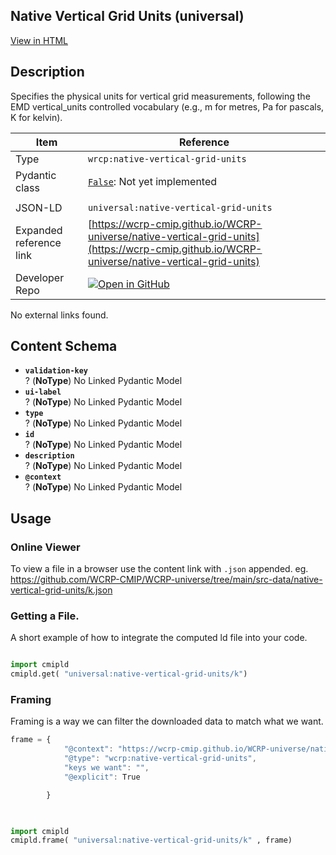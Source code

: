 

<section id="description">

# Native Vertical Grid Units  (universal)

[View in HTML](https://wcrp-cmip.github.io/WCRP-universe/native-vertical-grid-units/native-vertical-grid-units)

## Description
Specifies the physical units for vertical grid measurements, following the EMD vertical_units controlled vocabulary (e.g., m for metres, Pa for pascals, K for kelvin).


</section>



<section id="info">


| Item | Reference |
| --- | --- |
| Type | `wrcp:native-vertical-grid-units` |
| Pydantic class | [`False`](https://github.com/ESGF/esgf-vocab/blob/main/src/esgvoc/api/data_descriptors/False.py):  Not yet implemented |
| | |
| JSON-LD | `universal:native-vertical-grid-units` |
| Expanded reference link | [https://wcrp-cmip.github.io/WCRP-universe/native-vertical-grid-units](https://wcrp-cmip.github.io/WCRP-universe/native-vertical-grid-units) |
| Developer Repo | [![Open in GitHub](https://img.shields.io/badge/Open-GitHub-blue?logo=github&style=flat-square)](https://github.com/WCRP-CMIP/WCRP-universe/tree/main/src-data/native-vertical-grid-units) |


</section>
    No external links found. 
<section id="schema">

## Content Schema

- **`validation-key`**  
  ? (**NoType**)
  No Linked Pydantic Model 
- **`ui-label`**  
  ? (**NoType**)
  No Linked Pydantic Model 
- **`type`**  
  ? (**NoType**)
  No Linked Pydantic Model 
- **`id`**  
  ? (**NoType**)
  No Linked Pydantic Model 
- **`description`**  
  ? (**NoType**)
  No Linked Pydantic Model 
- **`@context`**  
  ? (**NoType**)
  No Linked Pydantic Model 





</section>   

<section id="usage">

## Usage

### Online Viewer 
To view a file in a browser use the content link with `.json` appended. 
eg. https://github.com/WCRP-CMIP/WCRP-universe/tree/main/src-data/native-vertical-grid-units/k.json

### Getting a File. 

A short example of how to integrate the computed ld file into your code. 

```python

import cmipld
cmipld.get( "universal:native-vertical-grid-units/k")

```

### Framing
Framing is a way we can filter the downloaded data to match what we want. 
```js
frame = {
            "@context": "https://wcrp-cmip.github.io/WCRP-universe/native-vertical-grid-units/_context_",
            "@type": "wcrp:native-vertical-grid-units",
            "keys we want": "",
            "@explicit": True

        }
        
```

```python

import cmipld
cmipld.frame( "universal:native-vertical-grid-units/k" , frame)

```
</section>

    